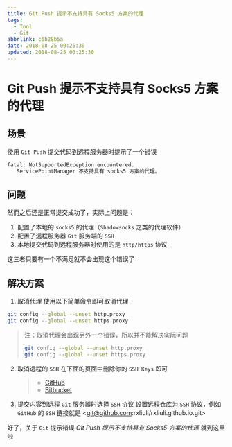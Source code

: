 ```yaml
---
title: Git Push 提示不支持具有 Socks5 方案的代理
tags:
  - Tool
  - Git
abbrlink: c6b28b5a
date: 2018-08-25 00:25:30
updated: 2018-08-25 00:25:30
---
```


# Git Push 提示不支持具有 Socks5 方案的代理

## 场景

使用 `Git Push` 提交代码到远程服务器时提示了一个错误

```bash
fatal: NotSupportedException encountered.
   ServicePointManager 不支持具有 socks5 方案的代理。
```

## 问题

然而之后还是正常提交成功了，实际上问题是：

1. 配置了本地的 `socks5` 的代理（`Shadowsocks` 之类的代理软件）
2. 配置了远程服务器 `Git` 服务端的 `SSH`
3. 本地提交代码到远程服务器时使用的是 `http/https` 协议

这三者只要有一个不满足就不会出现这个错误了

## 解决方案

1. 取消代理
   使用以下简单命令即可取消代理

```bash
git config --global --unset http.proxy
git config --global --unset https.proxy
```

> 注：取消代理会出现另外一个错误，所以并不能解决实际问题
>
> ```bash
> git config --global --unset http.proxy
> git config --global --unset https.proxy
> ```

2. 取消远程的 `SSH`
   在下面的页面中删除你的 `SSH Keys` 即可

   > - [GitHub](https://github.com/settings/keys)
   > - [Bitbucket](https://bitbucket.org/account/user/your_username/ssh-keys/)

3. 提交内容到远程 `Git` 服务器时选择 `SSH` 协议
   设置远程仓库为 `SSH` 协议，例如 `GitHub` 的 `SSH` 链接就是 <git@github.com:rxliuli/rxliuli.github.io.git>

好了，关于 `Git` 提示错误 _Git Push 提示不支持具有 Socks5 方案的代理_ 就到这里啦
